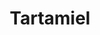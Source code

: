 ---
title: "Tartamiel"
url: /oaxaca-de-juarez/tartamiel-carretera-internacional/
shop: pastelería
---